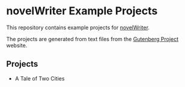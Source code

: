 # novelWriter Example Projects

This repository contains example projects for [novelWriter](https://github.com/vkbo/novelWriter).

The projects are generated from text files from the [Gutenberg Project](http://www.gutenberg.org/) website.

## Projects

* A Tale of Two Cities
